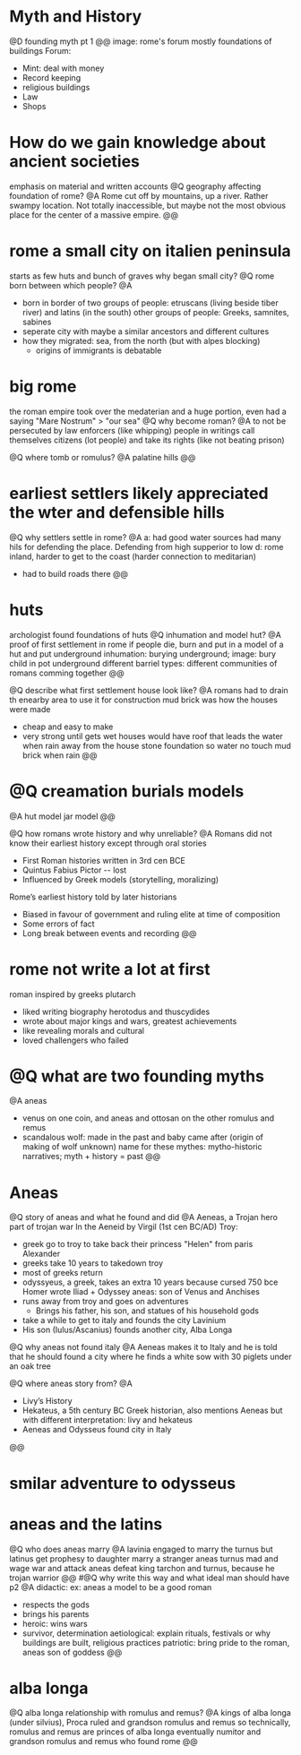 
# Myth and History 
@D founding myth pt 1 @@
image:  rome's forum mostly foundations of buildings
Forum: 
- Mint: deal with money
- Record keeping
- religious buildings
- Law
- Shops

# How do we gain knowledge about ancient societies
emphasis on material and written accounts
@Q geography affecting foundation of rome?
@A
Rome cut off by mountains, up a river. Rather swampy location. Not totally inaccessible, but maybe not the most obvious place for the center of a massive empire. 
@@

# rome a small city on italien peninsula
starts as few huts and bunch of graves
why began small city?
@Q rome born between which people?
@A
- born in border of two groups of people: etruscans (living beside tiber river) and latins (in the south)
other groups of people: Greeks, samnites, sabines
- seperate city with maybe a similar ancestors and different cultures
- how they migrated: sea, from the north (but with alpes blocking) 
	- origins of immigrants is debatable


# big rome
the roman empire took over the medaterian and a huge portion, even had a saying "Mare Nostrum" > "our sea"
@Q why become roman?
@A to not be persecuted by law enforcers (like whipping)
people in writings call themselves citizens (lot people) and take its rights (like not beating prison)

@Q where tomb or romulus?
@A palatine hills @@

# earliest settlers likely appreciated the wter and defensible hills
@Q why settlers settle in rome?
@A
a:
had good water sources
had many hils for defending the place. Defending from high supperior to low
d:
rome inland, harder to get to the coast (harder connection to meditarian)
- had to build roads there
@@

# huts
archologist found foundations of huts
@Q inhumation and model hut?
@A
proof of first settlement in rome
if people die, burn and put in a model of a hut and put underground
inhumation: burying underground; image: bury child in pot underground
different barriel types: different communities of romans comming together
@@

@Q describe what first settlement house look like?
@A 
romans had to drain th enearby area to use it for construction
mud brick was how the houses were made
- cheap and easy to make
- very strong until gets wet
houses would have roof that leads the water when rain away from the house
stone foundation so water no touch mud brick when rain
@@ 
# @Q creamation burials models
@A
hut model
jar model 
@@ 

@Q how romans wrote history and why unreliable?
@A
Romans did not know their earliest history except through oral stories
- First Roman histories written in 3rd cen BCE
- Quintus Fabius Pictor -- lost
- Influenced by Greek models (storytelling, moralizing)

Rome’s earliest history told by later historians
- Biased in favour of government and ruling elite at time of composition
- Some errors of fact
- Long break between events and recording
@@
# rome not write a lot at first
roman inspired by greeks
plutarch
- liked writing biography
herotodus and thuscydides
- wrote about major kings and wars, greatest achievements 
- like revealing morals and cultural 
- loved challengers who failed

# @Q what are two founding myths
@A
aneas
- venus on one coin, and aneas and ottosan on the other
romulus and remus
- scandalous wolf: made in the past and baby came after (origin of making of wolf unknown)
name for these mythes: mytho-historic narratives; myth + history = past
@@ 


# Aneas

@Q story of aneas and what he found and did
@A
Aeneas, a Trojan hero
part of trojan war
In the Aeneid by Virgil (1st cen BC/AD)
Troy: 
- greek go to troy to take back their princess "Helen" from paris Alexander
- greeks take 10 years to takedown troy
- most of greeks return
- odyssyeus, a greek, takes an extra 10 years because cursed
750 bce Homer wrote Iliad + Odyssey
aneas: son of Venus and Anchises
- runs away from troy and goes on adventures
	- Brings his father, his son, and statues of his household gods
- take a while to get to italy and founds the city Lavinium
- His son (Iulus/Ascanius) founds another city, Alba Longa

@Q why aneas not found italy
@A
Aeneas makes it to Italy and he is told that he should found a city where he finds a white sow with 30 piglets under an oak tree


@Q where aneas story from?
@A
- Livy’s History 
- Hekateus, a 5th century BC Greek historian, also mentions Aeneas but with different interpretation: livy and hekateus
- Aeneas and Odysseus found city in Italy

@@
# smilar adventure to odysseus

# aneas and the latins
@Q who does aneas marry
@A
lavinia engaged to marry the turnus
but latinus get prophesy to daughter marry a stranger aneas
turnus mad and wage war and attack aneas
defeat king tarchon and turnus, because he trojan warrior
@@
#@Q why write this way and what ideal man should have p2
@A
didactic: ex: aneas a model to be a good roman
- respects the gods
- brings his parents
- heroic: wins wars
- survivor, determination
aetiological: explain rituals, festivals or why buildings are built, religious practices
patriotic: bring pride to the roman, aneas son of goddess
@@
# alba longa
@Q alba longa relationship with romulus and remus? 
@A
kings of alba longa (under silvius), Proca ruled and grandson romulus and remus
so technically, romulus and remus are princes of alba longa
eventually numitor and grandson romulus and remus who found rome
@@



